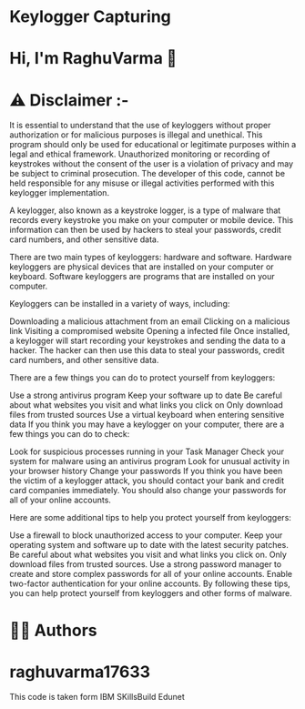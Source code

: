 # Keylogger Capturing

# Hi, I'm RaghuVarma 👋

# ⚠️ Disclaimer :-

It is essential to understand that the use of keyloggers without proper authorization or for malicious purposes is illegal and unethical. This program should only be used for educational or legitimate purposes within a legal and ethical framework. Unauthorized monitoring or recording of keystrokes without the consent of the user is a violation of privacy and may be subject to criminal prosecution. The developer of this code, cannot be held responsible for any misuse or illegal activities performed with this keylogger implementation.








A keylogger, also known as a keystroke logger, is a type of malware that records every keystroke you make on your computer or mobile device. This information can then be used by hackers to steal your passwords, credit card numbers, and other sensitive data.

There are two main types of keyloggers: hardware and software. Hardware keyloggers are physical devices that are installed on your computer or keyboard. Software keyloggers are programs that are installed on your computer.

Keyloggers can be installed in a variety of ways, including:

Downloading a malicious attachment from an email
Clicking on a malicious link
Visiting a compromised website
Opening a infected file
Once installed, a keylogger will start recording your keystrokes and sending the data to a hacker. The hacker can then use this data to steal your passwords, credit card numbers, and other sensitive data.

There are a few things you can do to protect yourself from keyloggers:

Use a strong antivirus program
Keep your software up to date
Be careful about what websites you visit and what links you click on
Only download files from trusted sources
Use a virtual keyboard when entering sensitive data
If you think you may have a keylogger on your computer, there are a few things you can do to check:

Look for suspicious processes running in your Task Manager
Check your system for malware using an antivirus program
Look for unusual activity in your browser history
Change your passwords
If you think you have been the victim of a keylogger attack, you should contact your bank and credit card companies immediately. You should also change your passwords for all of your online accounts.

Here are some additional tips to help you protect yourself from keyloggers:

Use a firewall to block unauthorized access to your computer.
Keep your operating system and software up to date with the latest security patches.
Be careful about what websites you visit and what links you click on.
Only download files from trusted sources.
Use a strong password manager to create and store complex passwords for all of your online accounts.
Enable two-factor authentication for your online accounts.
By following these tips, you can help protect yourself from keyloggers and other forms of malware.






# 👩‍💻 Authors

# raghuvarma17633

This code is taken form IBM SKillsBuild Edunet


